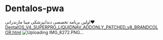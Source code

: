 # Dentalos-pwa
اولین برنامه تخصصی دندانپزشکی مینا مازندرانی❤️
[DentalOS_V4_SUPERPRO_LIQUIDNAV_ADDONLY_PATCHED_v8_BRANDCOLOR.html](https://github.com/user-attachments/files/21908050/DentalOS_V4_SUPERPRO_LIQUIDNAV_ADDONLY_PATCHED_v8_BRANDCOLOR.html)
![Uploading IMG_8272.PNG…]()
